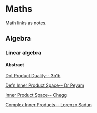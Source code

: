 # Maths
Math links as notes.

## Algebra

### Linear algebra

#### Abstract
[Dot Product Duality-- 3b1b](https://www.youtube.com/watch?v=LyGKycYT2v0)

[Defn Inner Product Space-- Dr Peyam](https://www.youtube.com/watch?v=vN0kZ4PSHv0)

[Inner Product Space-- Chegg](https://www.youtube.com/watch?v=UUmoluM0D-M)

[Complex Inner Products-- Lorenzo Sadun](https://www.youtube.com/watch?v=CKwSXwxeAQc)
